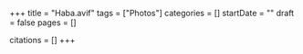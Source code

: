 +++
title = "Haba.avif"
tags = ["Photos"]
categories = []
startDate = ""
draft = false
pages = []

citations = []
+++
